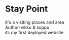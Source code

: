 # Stay Point

it's a visiting places and area 
<br>
Author-vikku & suppu
<br>
its my first deployed website
